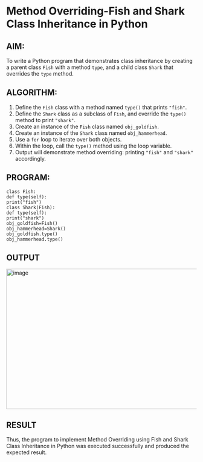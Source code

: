 # Method Overriding-Fish and Shark Class Inheritance in Python

## AIM:
To write a Python program that demonstrates class inheritance by creating a parent class `Fish` with a method `type`, and a child class `Shark` that overrides the `type` method.

## ALGORITHM:

1. Define the `Fish` class with a method named `type()` that prints `"fish"`.
2. Define the `Shark` class as a subclass of `Fish`, and override the `type()` method to print `"shark"`.
3. Create an instance of the `Fish` class named `obj_goldfish`.
4. Create an instance of the `Shark` class named `obj_hammerhead`.
5. Use a `for` loop to iterate over both objects.
6. Within the loop, call the `type()` method using the loop variable.
7. Output will demonstrate method overriding: printing `"fish"` and `"shark"` accordingly.

## PROGRAM:
```
class Fish:
def type(self):
print("fish")
class Shark(Fish):
def type(self):
print("shark")
obj_goldfish=Fish()
obj_hammerhead=Shark()
obj_goldfish.type()
obj_hammerhead.type()

```
## OUTPUT
<img width="595" height="371" alt="image" src="https://github.com/user-attachments/assets/b75c81f0-db8b-45fd-b881-f7064d188e84" />

## RESULT
Thus, the program to implement Method Overriding using Fish and Shark Class Inheritance in
Python was executed successfully and produced the expected result.
